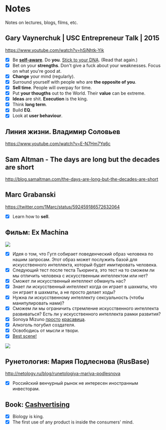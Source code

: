 # Notes
Notes on lectures, blogs, films, etc.

## Gary Vaynerchuk | USC Entrepreneur Talk | 2015
https://www.youtube.com/watch?v=hSjNhtk-Yik

- [x] Be [__self-aware__](./self-awareness.md). Do __you__. [Stick to your DNA](https://www.youtube.com/watch?v=j6tKf1IR5j8). (Read that again.)
- [x] Bet on your __strengths__. Don't give a fuck about your weaknesses. Focus on what you're good at.
- [x] __Change__ your mind (regularly).
- [x] Surround yourself with people who are __the opposite of you__.
- [x] __Sell time__. People will overpay for time.
- [x] Put __your thougths__ out to the World. Their __value__ can be extreme.
- [x] __Ideas__ are shit. __Execution__ is the king.
- [x] Think __long term__.
- [x] Build __EQ__.
- [x] Look at __user behaviour__.

## Линия жизни. Владимир Соловьев
https://www.youtube.com/watch?v=E-N7Hm7Yq6c

## Sam Altman - The days are long but the decades are short
http://blog.samaltman.com/the-days-are-long-but-the-decades-are-short

## Marc Grabanski
https://twitter.com/1Marc/status/592459186572632064

- [x] Learn how to __sell__.

## Фильм: Ex Machina

![](https://igcdn-photos-g-a.akamaihd.net/hphotos-ak-xfp1/t51.2885-15/11111467_808737285867174_1880383140_n.jpg)

- [x] Идея о том, что Гугл собирает поведенческий образ человека по нашим запросам. Этот образ может послужить базой для искусственного интеллекта, который будет имитировать человека.
- [x] Следующий тест после теста Тьюринга, это тест на то сможем ли мы отличить человека с искусственным интеллектом или нет?
- [x] Сможет ли искусственный интеллект обмануть нас?
- [x] Знает ли искусственный интеллект когда он играет в шахматы, что он играет в шахматы, а не просто делает ходы?
- [x] Нужна ли искусственному интеллекту сексуальность (чтобы манипулировать нами)?
- [x] Сможем ли мы ограничить стремление искусственного интеллекта развиваться? Есть ли у искусственного интеллекта рамки развития?
- [x] Sonoya Mizuno [просто](https://instagram.com/p/tbUAZagZAN/) [красавица](https://instagram.com/p/rTyyDGAZID/).
- [x] Алкоголь погубил создателя.
- [x] Освободись от мысли и твори.
- [x] [Best scene!](https://www.youtube.com/watch?v=hGY44DIQb-A)

![](http://photos.vanityfair.com/2015/03/20/550c33c6d34b7410110104e5_ex-machina-dance.gif)

## Рунетология: Мария Подлеснова (RusBase)

http://netology.ru/blog/runetologiya-mariya-podlesnova

- [x] Российский венчурный рынок не интересен иностранным инвесторам.

## Book: [Cashvertising](http://www.amazon.co.uk/Cashvertising-Secrets-Ad-agency-Psychology-Anything/dp/1601630328)

- [x] Biology is king.
- [x] The first use of any product is inside the consumers' mind.
